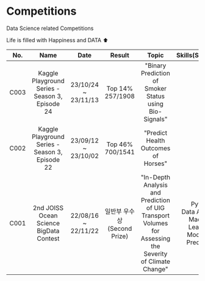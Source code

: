 # Competitions
Data Science related Competitions

Life is filled with Happiness and DATA ⬆️

| No. | Name | Date | Result | Topic | Skills(Summary) | Link |
| :--------: | :-----------: | :-----------: | :-----------: | :-----------: | :-----------: | :-----------: |
| C003 | Kaggle Playground Series - Season 3, Episode 24 | 23/10/24 ~ 23/11/13 | Top 14%<br>257/1908 | "Binary Prediction of Smoker Status using Bio-Signals"| | Link[▶️](https://www.kaggle.com/competitions/playground-series-s3e24) |
| C002 | Kaggle Playground Series - Season 3, Episode 22 | 23/09/12 ~ 23/10/02 | Top 46%<br>700/1541 | "Predict Health Outcomes of Horses" | | Link[▶️](https://www.kaggle.com/competitions/playground-series-s3e22) |
| C001 | 2nd JOISS Ocean Science BigData Contest | 22/08/16 ~ 22/11/22 | 일반부 우수상<br>(Second Prize) | "In-Depth Analysis and Prediction of UIG Transport Volumes for Assessing the Severity of Climate Change" | Python <br> Data Analysis <br> Machine Learning Modelling Prediction | Link[▶️](https://github.com/SehyunPark/Competitions/tree/main/C001) |
